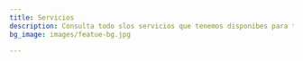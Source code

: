 ```yaml
---
title: Servicios
description: Consulta todo slos servicios que tenemos disponibes para ti o tu empresa.
bg_image: images/featue-bg.jpg

---
```

